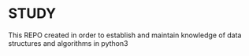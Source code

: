 # STUDY
This REPO created in order to establish and maintain knowledge of data structures and algorithms in python3
